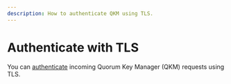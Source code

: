 ```yaml
---
description: How to authenticate QKM using TLS.
---
```


# Authenticate with TLS

You can [authenticate](../../Concepts/Authentication.md) incoming Quorum Key Manager (QKM) requests using TLS.
